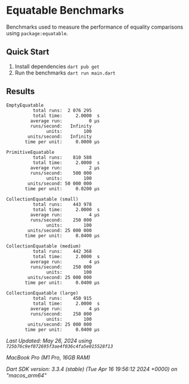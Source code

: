 # Equatable Benchmarks

Benchmarks used to measure the performance of equality comparisons using `package:equatable`.

## Quick Start

1. Install dependencies
   `dart pub get`
1. Run the benchmarks
   `dart run main.dart`

## Results

```
EmptyEquatable
          total runs:  2 076 295
          total time:     2.0000  s
         average run:          0 μs
         runs/second:   Infinity
               units:        100
        units/second:   Infinity
       time per unit:     0.0000 μs

PrimitiveEquatable
          total runs:    810 588
          total time:     2.0000  s
         average run:          2 μs
         runs/second:    500 000
               units:        100
        units/second: 50 000 000
       time per unit:     0.0200 μs

CollectionEquatable (small)
          total runs:    443 978
          total time:     2.0000  s
         average run:          4 μs
         runs/second:    250 000
               units:        100
        units/second: 25 000 000
       time per unit:     0.0400 μs

CollectionEquatable (medium)
          total runs:    442 368
          total time:     2.0000  s
         average run:          4 μs
         runs/second:    250 000
               units:        100
        units/second: 25 000 000
       time per unit:     0.0400 μs

CollectionEquatable (large)
          total runs:    450 915
          total time:     2.0000  s
         average run:          4 μs
         runs/second:    250 000
               units:        100
        units/second: 25 000 000
       time per unit:     0.0400 μs
```

_Last Updated: May 26, 2024 using `725b76c9ef072695f3ae4f036c4fa5e015528f13`_

_MacBook Pro (M1 Pro, 16GB RAM)_

_Dart SDK version: 3.3.4 (stable) (Tue Apr 16 19:56:12 2024 +0000) on "macos_arm64"_

